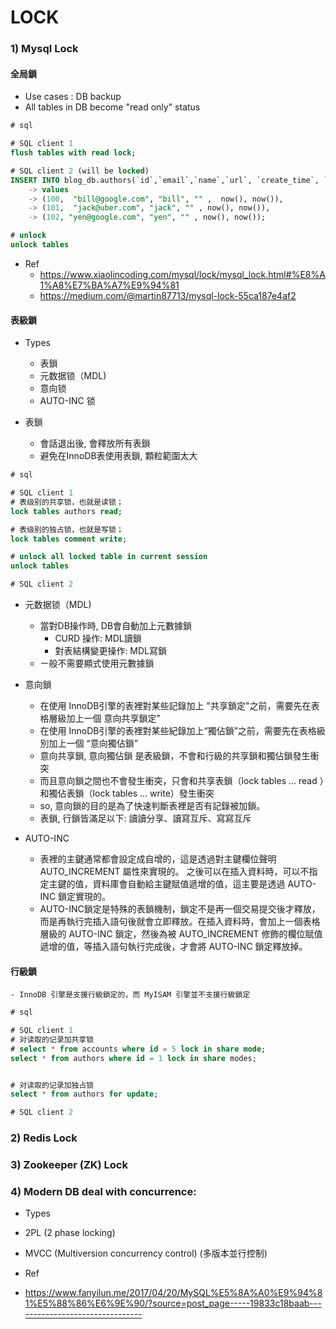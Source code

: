 # LOCK

### 1) Mysql Lock

#### 全局鎖

 - Use cases : DB backup
 - All tables in DB become "read only" status

```sql
# sql

# SQL client 1
flush tables with read lock;

# SQL client 2 (will be locked)
INSERT INTO blog_db.authors(`id`,`email`,`name`,`url`, `create_time`, `update_time`)
    -> values
    -> (100,  "bill@google.com", "bill", "" ,  now(), now()),
    -> (101,  "jack@uber.com", "jack", "" , now(), now()),
    -> (102, "yen@google.com", "yen", "" , now(), now());

# unlock
unlock tables
```

- Ref
	- https://www.xiaolincoding.com/mysql/lock/mysql_lock.html#%E8%A1%A8%E7%BA%A7%E9%94%81
	- https://medium.com/@martin87713/mysql-lock-55ca187e4af2


#### 表級鎖

- Types
	- 表鎖
	- 元数据锁（MDL)
	- 意向锁
	- AUTO-INC 锁


- 表鎖
	- 會話退出後, 會釋放所有表鎖
	- 避免在InnoDB表使用表鎖, 顆粒範圍太大

```sql
# sql

# SQL client 1
# 表级别的共享锁，也就是读锁；
lock tables authors read;

# 表级别的独占锁，也就是写锁；
lock tables comment write;

# unlock all locked table in current session
unlock tables

# SQL client 2
```

- 元数据锁（MDL)
	- 當對DB操作時, DB會自動加上元數據鎖
		- CURD 操作: MDL讀鎖
		- 對表結構變更操作: MDL寫鎖
	- ㄧ般不需要顯式使用元數據鎖

- 意向鎖

	- 在使用 InnoDB引擎的表裡對某些記錄加上 "共享鎖定"之前，需要先在表格層級加上一個 意向共享鎖定"
	- 在使用 InnoDB引擎的表裡對某些紀錄加上“獨佔鎖”之前，需要先在表格級別加上一個 “意向獨佔鎖”
	- 意向共享鎖, 意向獨佔鎖 是表級鎖，不會和行級的共享鎖和獨佔鎖發生衝突
	- 而且意向鎖之間也不會發生衝突，只會和共享表鎖（lock tables ... read ）和獨佔表鎖（lock tables ... write）發生衝突
	- so, 意向鎖的目的是為了快速判斷表裡是否有記錄被加鎖。
	- 表鎖, 行鎖皆滿足以下:
		讀讀分享、讀寫互斥、寫寫互斥

- AUTO-INC
	- 表裡的主鍵通常都會設定成自增的，這是透過對主鍵欄位聲明 AUTO_INCREMENT 屬性來實現的。
	之後可以在插入資料時，可以不指定主鍵的值，資料庫會自動給主鍵賦值遞增的值，這主要是透過 AUTO-INC 鎖定實現的。
	- AUTO-INC鎖定是特殊的表鎖機制，鎖定不是再一個交易提交後才釋放，而是再執行完插入語句後就會立即釋放。在插入資料時，會加上一個表格層級的 AUTO-INC 鎖定，然後為被 AUTO_INCREMENT 修飾的欄位賦值遞增的值，等插入語句執行完成後，才會將 AUTO-INC 鎖定釋放掉。


#### 行級鎖
	- InnoDB 引擎是支援行級鎖定的，而 MyISAM 引擎並不支援行級鎖定

```sql
# sql

# SQL client 1
# 对读取的记录加共享锁
# select * from accounts where id = 5 lock in share mode;
select * from authors where id = 1 lock in share modes;


# 对读取的记录加独占锁
select * from authors for update;

# SQL client 2
```


### 2) Redis Lock

### 3) Zookeeper (ZK) Lock

### 4) Modern DB deal with concurrence:

- Types
 - 2PL (2 phase locking)
 - MVCC (Multiversion concurrency control) (多版本並行控制)

- Ref
 - https://www.fanyilun.me/2017/04/20/MySQL%E5%8A%A0%E9%94%81%E5%88%86%E6%9E%90/?source=post_page-----19833c18baab--------------------------------